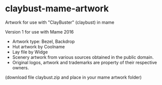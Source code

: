# claybust-mame-artwork

Artwork for use with "ClayBuster" (claybust) in mame

Version 1
for use with Mame 2016

- Artwork type: Bezel, Backdrop
- Hut artwork by Coolname
- Lay file by Widge
- Scenery artwork from various sources obtained in the public domain.
- Original logos, artwork and trademarks are property of their respective owners.

(download file claybust.zip and place in your mame artwork folder)
